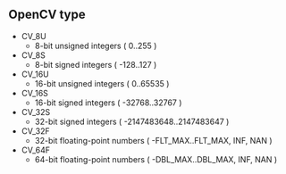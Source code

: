 
## OpenCV type
- CV_8U 
	- 8-bit unsigned integers ( 0..255 )
- CV_8S 
	- 8-bit signed integers ( -128..127 )
- CV_16U 
	- 16-bit unsigned integers ( 0..65535 )
- CV_16S 
	- 16-bit signed integers ( -32768..32767 )
- CV_32S 
	- 32-bit signed integers ( -2147483648..2147483647 )
- CV_32F 
	- 32-bit floating-point numbers ( -FLT_MAX..FLT_MAX, INF, NAN )
- CV_64F 
	- 64-bit floating-point numbers ( -DBL_MAX..DBL_MAX, INF, NAN )
